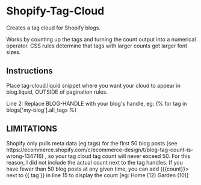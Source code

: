 # Shopify-Tag-Cloud
Creates a tag cloud for Shopify blogs.

Works by counting up the tags and turning the count output into a numerical operator. CSS rules determine that tags with larger counts get larger font sizes.

<h2>Instructions</h2>
Place tag-cloud.liquid snippet where you want your cloud to appear in blog.liquid, OUTSIDE of pagination rules.

Line 2: Replace BLOG-HANDLE with your blog's handle, eg:  {% for tag in blogs['my-blog'].all_tags %}

<h2>LIMITATIONS</h2>
Shopify only pulls meta data (eg tags) for the first 50 blog posts (see https://ecommerce.shopify.com/c/ecommerce-design/t/blog-tag-count-is-wrong-134716) , so your tag cloud tag count will never exceed 50. For this reason, I did not include the actual count next to the tag handles. If you have fewer than 50 blog posts at any given time, you can add ({{count}}> next to {{ tag }} in line 15 to display the count [eg: Home (12) Garden (10)] 
